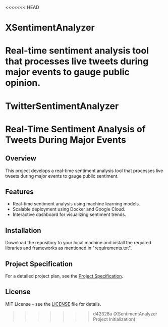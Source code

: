<<<<<<< HEAD
# XSentimentAnalyzer
Real-time sentiment analysis tool that processes live tweets during major events to gauge public opinion.
=======
# TwitterSentimentAnalyzer
# Real-Time Sentiment Analysis of Tweets During Major Events

## Overview
This project develops a real-time sentiment analysis tool that processes live tweets during major events to gauge public sentiment.

## Features
- Real-time sentiment analysis using machine learning models.
- Scalable deployment using Docker and Google Cloud.
- Interactive dashboard for visualizing sentiment trends.

## Installation
Download the repository to your local machine and install the required libraries and frameworks as mentioned in "requirements.txt".

## Project Specification
For a detailed project plan, see the [Project Specification](PROJECT_SPEC.md).

## License
MIT License - see the [LICENSE](LICENSE) file for details.
>>>>>>> d42328a (XSentimentAnalyzer Project Initialization)
